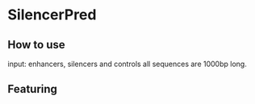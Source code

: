 # SilencerPred
## How to use
input: enhancers, silencers and controls 
all sequences are 1000bp long.

## Featuring
